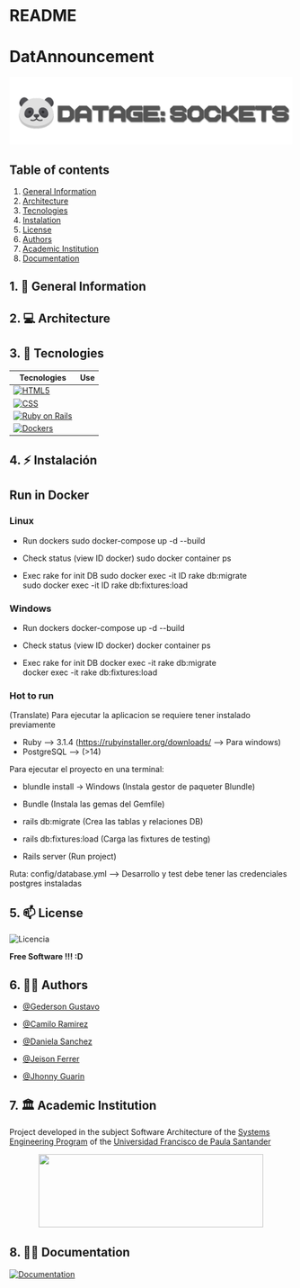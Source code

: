 # README

# DatAnnouncement

[![DatAnnouncement](https://raw.githubusercontent.com/GedersonG/socket-extension/main/img/Adjust-logo.png)]()

## Table of contents 
1. [General Information](#1--general-information)
2. [Architecture](#2--architecture)
3. [Tecnologies](#3--tecnologies)
4. [Instalation](#4-%EF%B8%8F-instalation)
5. [License](#5--license)
6. [Authors](#6-%EF%B8%8F-authors)
7. [Academic Institution](#6--academic-institution)
8. [Documentation](#8--documentation)

## 1. 🤔 General Information

## 2. 💻 Architecture
  

## 3. 🔗 Tecnologies


| Tecnologies                                                                        | Use                                                                            |
|-------------------------------------------------------------------------------|----------------------------------------------------------------------------------------|
| [![HTML5](https://img.shields.io/badge/HTML5-orange)](https://azure.microsoft.com/es-es/products/devops)             |  |
| [![CSS](https://img.shields.io/badge/CSS-blue)](https://www.javascript.com/)                                     |  |
| [![Ruby on Rails](https://img.shields.io/badge/Ruby_On_Rails-red)](https://marketplace.visualstudio.com/vscode) |  |
| [![Dockers](https://img.shields.io/badge/Dockers-blue)](https://marketplace.visualstudio.com/vscode) | 

## 4. ⚡️ Instalación

## Run in Docker
### Linux

* Run dockers
sudo docker-compose up -d --build

* Check status (view ID docker)
sudo docker container ps

* Exec rake for init DB
sudo docker exec -it ID rake db:migrate                          
sudo docker exec -it ID rake db:fixtures:load

### Windows

* Run dockers
docker-compose up -d --build

* Check status (view ID docker)
docker container ps

* Exec rake for init DB
docker exec -it <ID> rake db:migrate                          
docker exec -it <ID> rake db:fixtures:load

### Hot to run

(Translate) Para ejecutar la aplicacion se requiere tener instalado previamente

* Ruby --> 3.1.4 (https://rubyinstaller.org/downloads/  --> Para windows)
* PostgreSQL --> (>14)

Para ejecutar el proyecto en una terminal:

* blundle install -> Windows (Instala gestor de paqueter Blundle)

* Bundle (Instala las gemas del Gemfile)

* rails db:migrate (Crea las tablas y relaciones DB)

* rails db:fixtures:load (Carga las fixtures de testing)

* Rails server (Run project)

Ruta: config/database.yml --> Desarrollo y test debe tener las credenciales postgres instaladas

## 5. 📫 License

![Licencia](https://img.shields.io/badge/Licencia-MTI-blue)

**Free Software !!! :D**

## 6. 👯‍♀️ Authors

- [@Gederson Gustavo](https://github.com/GedersonG)

- [@Camilo Ramirez](https://www.github.com/CamiloRamirezP)

- [@Daniela Sanchez](https://www.github.com/DanielaSanchezb)

- [@Jeison Ferrer](https://www.github.com/joferrer)

- [@Jhonny Guarin](https://www.github.com/JhonnyGCH)

  
## 7. 🏛 Academic Institution
Project developed in the subject Software Architecture of the [Systems Engineering Program] of the [Universidad Francisco de Paula Santander]

   [Systems Engineering Program]:<https://ingsistemas.cloud.ufps.edu.co/>
   [Universidad Francisco de Paula Santander]:<https://ww2.ufps.edu.co/>
 
 <div align="center">
   <img src="https://ingsistemas.cloud.ufps.edu.co/rsc/img/logo_vertical_ingsistemas_ht180.png" width="400" height="130">
</div>

  
## 8. 👩‍💻 Documentation

[![Documentation](https://img.shields.io/badge/Documentaci%C3%B3n-blueviolet)]()

  
  
  
  
  
